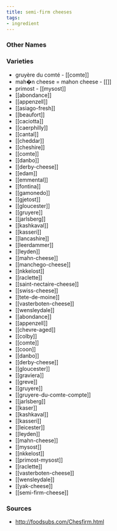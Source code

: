 ```yaml
---
title: semi-firm cheeses
tags:
- ingredient
---
```



### Other Names


### Varieties

* gruyère du comté - [[comte]]
* mah�n cheese = mahon cheese - [[]]
* primost - [[mysost]]
* [[abondance]]
* [[appenzell]]
* [[asiago-fresh]]
* [[beaufort]]
* [[caciotta]]
* [[caerphilly]]
* [[cantal]]
* [[cheddar]]
* [[cheshire]]
* [[comte]]
* [[danbo]]
* [[derby-cheese]]
* [[edam]]
* [[emmental]]
* [[fontina]]
* [[gamonedo]]
* [[gjetost]]
* [[gloucester]]
* [[gruyere]]
* [[jarlsberg]]
* [[kashkaval]]
* [[kasseri]]
* [[lancashire]]
* [[leerdammer]]
* [[leyden]]
* [[mahn-cheese]]
* [[manchego-cheese]]
* [[nkkelost]]
* [[raclette]]
* [[saint-nectaire-cheese]]
* [[swiss-cheese]]
* [[tete-de-moine]]
* [[vasterboten-cheese]]
* [[wensleydale]]
* [[abondance]]
* [[appenzell]]
* [[chevre-aged]]
* [[colby]]
* [[comte]]
* [[coon]]
* [[danbo]]
* [[derby-cheese]]
* [[gloucester]]
* [[graviera]]
* [[greve]]
* [[gruyere]]
* [[gruyere-du-comte-compte]]
* [[jarlsberg]]
* [[kaser]]
* [[kashkaval]]
* [[kasseri]]
* [[leicester]]
* [[leyden]]
* [[mahn-cheese]]
* [[mysost]]
* [[nkkelost]]
* [[primost-mysost]]
* [[raclette]]
* [[vasterboten-cheese]]
* [[wensleydale]]
* [[yak-cheese]]
* [[semi-firm-cheese]]

### Sources
* http://foodsubs.com/Chesfirm.html
